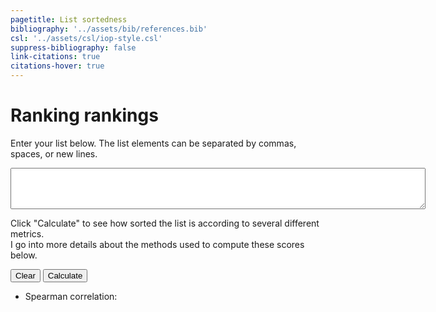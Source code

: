 ```yaml
---
pagetitle: List sortedness
bibliography: '../assets/bib/references.bib'
csl: '../assets/csl/iop-style.csl'
suppress-bibliography: false
link-citations: true
citations-hover: true
---
```


# Ranking rankings

Enter your list below.
The list elements can be separated by commas, spaces, or new lines.

<textarea id="list-input" cols=80 rows=4 autocorrect=off autocapitalize=off spellcheck=off>
</textarea>

Click "Calculate" to see how sorted the list is according to several different metrics. </br>I go into more details about the methods used to compute these scores below.

<b></b> <!-- This is load-bearing for some reason -->
<button id = "clear">Clear</button>
<button id = "calculate">Calculate</button>

<div id="answer-list" visibility="hidden">
<ul>
<li>Spearman correlation: <b id="spearman-ans"></b></li>
</ul>
</div>

<script>


function clearInput() {
    document.getElementById("list-input").value = ""
    document.getElementById("answer-list").style.visibility="hidden"
}

document.getElementById("clear").addEventListener("click", clearInput)

function sortperm(arr) {
    let len = arr.length;
    let indices = new Array(len)
    for (let i = 0; i < len; i++) {indices[i] = i}
    indices.sort((a, b) => arr[a] - arr[b])
    return indices
}

function spearman(rank) {
    let n = rank.length
    let sum_d_squared = 0;
    for (let i = 0; i < n; i++) {
        let d = i - rank[i]
        sum_d_squared += d*d
    }

    let rho = 1 - 6 * sum_d_squared / (n * (n*n - 1))
    return rho
}

function toPercent(num) {
   return (Math.floor(num * 1000) / 10).toString() + "%" 
}

function onClick() {
    const input = document.getElementById("list-input")

    // Do nothing on empty list
    if (input.value === "") {
        return
    }

    // Form list
    let items = input.value.trim().split(/[\s,;]+/).map(Number)
    console.log("items: ", items)
    
    let rank = sortperm(items)
    console.log("rank: ", rank)
    console.log("spearman: ", spearman(rank))

    document.getElementById("answer-list").style.visibility="visible"


    document.getElementById("spearman-ans").innerHTML = toPercent(spearman(rank))
}

document.getElementById("calculate").addEventListener("click", onClick)

clearInput()

</script>
